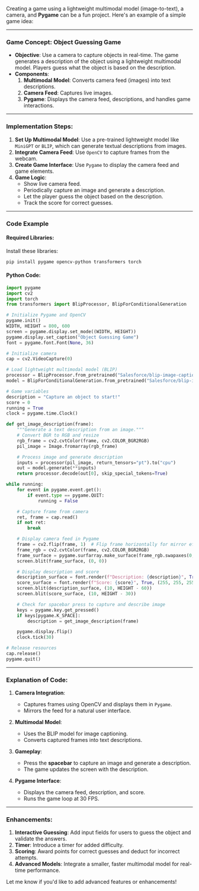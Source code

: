Creating a game using a lightweight multimodal model (image-to-text), a camera, and **Pygame** can be a fun project. Here's an example of a simple game idea:

---

### **Game Concept: Object Guessing Game**
- **Objective**: Use a camera to capture objects in real-time. The game generates a description of the object using a lightweight multimodal model. Players guess what the object is based on the description.
- **Components**:
  1. **Multimodal Model**: Converts camera feed (images) into text descriptions.
  2. **Camera Feed**: Captures live images.
  3. **Pygame**: Displays the camera feed, descriptions, and handles game interactions.

---

### Implementation Steps:
1. **Set Up Multimodal Model**: Use a pre-trained lightweight model like `MiniGPT` or `BLIP`, which can generate textual descriptions from images.
2. **Integrate Camera Feed**: Use `OpenCV` to capture frames from the webcam.
3. **Create Game Interface**: Use `Pygame` to display the camera feed and game elements.
4. **Game Logic**:
   - Show live camera feed.
   - Periodically capture an image and generate a description.
   - Let the player guess the object based on the description.
   - Track the score for correct guesses.

---

### Code Example

#### Required Libraries:
Install these libraries:
```bash
pip install pygame opencv-python transformers torch
```

#### Python Code:
```python
import pygame
import cv2
import torch
from transformers import BlipProcessor, BlipForConditionalGeneration

# Initialize Pygame and OpenCV
pygame.init()
WIDTH, HEIGHT = 800, 600
screen = pygame.display.set_mode((WIDTH, HEIGHT))
pygame.display.set_caption("Object Guessing Game")
font = pygame.font.Font(None, 36)

# Initialize camera
cap = cv2.VideoCapture(0)

# Load lightweight multimodal model (BLIP)
processor = BlipProcessor.from_pretrained("Salesforce/blip-image-captioning-base")
model = BlipForConditionalGeneration.from_pretrained("Salesforce/blip-image-captioning-base")

# Game variables
description = "Capture an object to start!"
score = 0
running = True
clock = pygame.time.Clock()

def get_image_description(frame):
    """Generate a text description from an image."""
    # Convert BGR to RGB and resize
    rgb_frame = cv2.cvtColor(frame, cv2.COLOR_BGR2RGB)
    pil_image = Image.fromarray(rgb_frame)

    # Process image and generate description
    inputs = processor(pil_image, return_tensors="pt").to("cpu")
    out = model.generate(**inputs)
    return processor.decode(out[0], skip_special_tokens=True)

while running:
    for event in pygame.event.get():
        if event.type == pygame.QUIT:
            running = False

    # Capture frame from camera
    ret, frame = cap.read()
    if not ret:
        break

    # Display camera feed in Pygame
    frame = cv2.flip(frame, 1)  # Flip frame horizontally for mirror effect
    frame_rgb = cv2.cvtColor(frame, cv2.COLOR_BGR2RGB)
    frame_surface = pygame.surfarray.make_surface(frame_rgb.swapaxes(0, 1))
    screen.blit(frame_surface, (0, 0))

    # Display description and score
    description_surface = font.render(f"Description: {description}", True, (255, 255, 255))
    score_surface = font.render(f"Score: {score}", True, (255, 255, 255))
    screen.blit(description_surface, (10, HEIGHT - 60))
    screen.blit(score_surface, (10, HEIGHT - 30))

    # Check for spacebar press to capture and describe image
    keys = pygame.key.get_pressed()
    if keys[pygame.K_SPACE]:
        description = get_image_description(frame)

    pygame.display.flip()
    clock.tick(30)

# Release resources
cap.release()
pygame.quit()
```

---

### Explanation of Code:
1. **Camera Integration**: 
   - Captures frames using OpenCV and displays them in `Pygame`.
   - Mirrors the feed for a natural user interface.

2. **Multimodal Model**:
   - Uses the BLIP model for image captioning.
   - Converts captured frames into text descriptions.

3. **Gameplay**:
   - Press the **spacebar** to capture an image and generate a description.
   - The game updates the screen with the description.

4. **Pygame Interface**:
   - Displays the camera feed, description, and score.
   - Runs the game loop at 30 FPS.

---

### Enhancements:
1. **Interactive Guessing**: Add input fields for users to guess the object and validate the answers.
2. **Timer**: Introduce a timer for added difficulty.
3. **Scoring**: Award points for correct guesses and deduct for incorrect attempts.
4. **Advanced Models**: Integrate a smaller, faster multimodal model for real-time performance.

Let me know if you'd like to add advanced features or enhancements!
